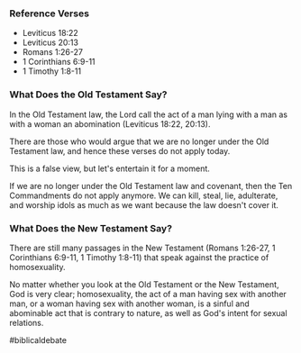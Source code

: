 
### Reference Verses

- Leviticus 18:22
- Leviticus 20:13
- Romans 1:26-27
- 1 Corinthians 6:9-11
- 1 Timothy 1:8-11


### What Does the Old Testament Say?

In the Old Testament law, the Lord call the act of a man lying with a man as with a woman an abomination (Leviticus 18:22, 20:13).

There are those who would argue that we are no longer under the Old Testament law, and hence these verses do not apply today.

This is a false view, but let's entertain it for a moment.

If we are no longer under the Old Testament law and covenant, then the Ten Commandments do not apply anymore. We can kill, steal, lie, adulterate, and worship idols as much as we want because the law doesn't cover it. 


### What Does the New Testament Say?

There are still many passages in the New Testament (Romans 1:26-27, 1 Corinthians 6:9-11, 1 Timothy 1:8-11) that speak against the practice of homosexuality. 

No matter whether you look at the Old Testament or the New Testament, God is very clear; homosexuality, the act of a man having sex with another man, or a woman having sex with another woman, is a sinful and abominable act that is contrary to nature, as well as God's intent for sexual relations. 


#biblicaldebate